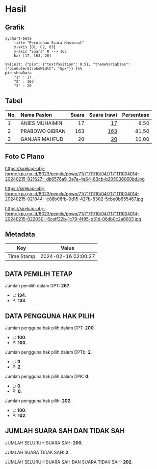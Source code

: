 # Hasil

## Grafik

```mermaid
xychart-beta
    title "Perolehan Suara Nasional"
    x-axis [01, 02, 03]
    y-axis "Suara" 0 --> 163
    bar [17, 163, 20]
```

```mermaid
%%{init: {"pie": {"textPosition": 0.5}, "themeVariables": {"pieOuterStrokeWidth": "5px"}} }%%
pie showData
    "1" : 17
    "2" : 163
    "3" : 20
```

## Tabel

| No. | Nama Paslon    | Suara | Suara (raw) | Persentase |
|:--- |:-------------- | -----:| -----------:| ----------:|
| 1   | ANIES MUHAIMIN | 17    | [17][p-1]   | 8,50       |
| 2   | PRABOWO GIBRAN | 163   | [163][p-2]  | 81,50      |
| 3   | GANJAR MAHFUD  | 20    | [20][p-3]   | 10,00      |


[p-1]: https://github.com/gigit-pemilu/pemilu-2024/blob/main/pilpres/hitung-suara/sub/71-sulawesi-utara/sub/71-kota-manado/sub/11-paal-dua/sub/1004-perkamil/sub/014-tps/sub/paslon-1.txt
[p-2]: https://github.com/gigit-pemilu/pemilu-2024/blob/main/pilpres/hitung-suara/sub/71-sulawesi-utara/sub/71-kota-manado/sub/11-paal-dua/sub/1004-perkamil/sub/014-tps/sub/paslon-2.txt
[p-3]: https://github.com/gigit-pemilu/pemilu-2024/blob/main/pilpres/hitung-suara/sub/71-sulawesi-utara/sub/71-kota-manado/sub/11-paal-dua/sub/1004-perkamil/sub/014-tps/sub/paslon-3.txt

## Foto C Plano

https://sirekap-obj-formc.kpu.go.id/8023/pemilu/ppwp/71/71/11/10/04/7171111004014-20240215-021627--db6576a9-3a7a-4a64-83cb-b205036060bd.jpg

https://sirekap-obj-formc.kpu.go.id/8023/pemilu/ppwp/71/71/11/10/04/7171111004014-20240215-021844--c88b08fb-9d15-427b-8302-5cbe0b655467.jpg

https://sirekap-obj-formc.kpu.go.id/8023/pemilu/ppwp/71/71/11/10/04/7171111004014-20240215-022030--6ceff22b-1c79-4f95-b31d-06db0c2a6003.jpg


## Metadata

| Key        | Value               |
| ---------- | ------------------- |
| Time Stamp | 2024-02-16 02:00:27 |


## DATA PEMILIH TETAP

Jumlah pemilih dalam DPT: **267**.
 * L: **134**.
 * P: **133**.

## DATA PENGGUNA HAK PILIH

Jumlah pengguna hak pilih dalam DPT: **200**.
 * L: **100**.
 * P: **100**.

Jumlah pengguna hak pilih dalam DPTb: **2**.
 * L: **0**.
 * P: **2**.

Jumlah pengguna hak pilih dalam DPK: **0**.
 * L: **0**.
 * P: **0**.

Jumlah pengguna hak pilih: **202**.
 * L: **100**.
 * P: **102**.

## JUMLAH SUARA SAH DAN TIDAK SAH

JUMLAH SELURUH SUARA SAH: **200**.

JUMLAH SUARA TIDAK SAH: **2**.

JUMLAH SELURUH SUARA SAH DAN SUARA TIDAK SAH: **202**.


